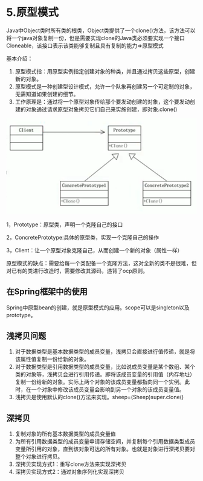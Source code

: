# 5.原型模式

Java中Object类时所有类的根类，Object类提供了一个clone()方法，该方法可以将一个java对象复制一份，但是需要实现clone的Java类必须要实现一个接口Cloneable，该接口表示该类能够复制且具有复制的能力=>原型模式

基本介绍：

1. 原型模式指：用原型实例指定创建对象的种类，并且通过拷贝这些原型，创建新的对象。
2. 原型模式是一种创建型设计模式，允许一个队象再创建另一个可定制的对象，无需知道如果创建的细节。
3. 工作原理是：通过将一个原型对象传给那个要发动创建的对象，这个要发动创建的对象通过请求原型对象拷贝它们自己来实施创建，即对象.clone()

![1565529507805](assets/1565529507805.png)

1，Prototype：原型类，声明一个克隆自己的接口

2，ConcretePrototype:具体的原型类，实现一个克隆自己的操作

3，Client：让一个原型对象克隆自己，从而创建一个新的对象（属性一样）



原型模式的缺点：需要给每一个类配备一个克隆方法，这对全新的类不是很难，但对已有的类进行改造时，需要修改其源码，违背了ocp原则。

## 在Spring框架中的使用

Spring中原型bean的创建，就是原型模式的应用。scope可以是singleton以及prototype。

## 浅拷贝问题

1. 对于数据类型是基本数据类型的成员变量，浅拷贝会直接进行值传递，就是将该属性值复制一份给新的对象。
2. 对于数据类型是引用数据类型的成员变量，比如说成员变量是某个数组、某个类的对象等，浅拷贝会进行引用传递。即将该成员变量的引用值（内存地址）复制一份给新的对象。实际上两个对象的该成员变量都指向同一个实例。此时，在一个对象中修改该成员变量会影响到另一个对象的该成员变量值。
3. 浅拷贝是使用默认的clone()方法来实现。sheep=(Sheep)super.clone()



## 深拷贝

1. 复制对象的所有基本数据类型的成员变量值
2. 为所有引用数据类型的成员变量申请存储空间，并复制每个引用数据类型成员变量所引用的对象，直到该对象可达的所有对象。也就是对象进行深拷贝要对整个对象进行拷贝。
3. 深拷贝实现方式1：重写clone方法来实现深拷贝
4. 深拷贝实现方式2：通过对象序列化实现深拷贝


